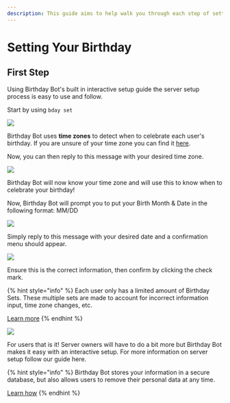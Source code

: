 ```yaml
---
description: This guide aims to help walk you through each step of setting your Birthday!
---
```


# Setting Your Birthday

## First Step

Using Birthday Bot's built in interactive setup guide the server setup process is easy to use and follow.

Start by using `bday set`

![](https://i.imgur.com/lEt7I0J.png)

Birthday Bot uses **time zones** to detect when to celebrate each user's birthday. If you are unsure of your time zone you can find it [here](faq.md#i-cant-find-my-time-zone).

Now, you can then reply to this message with your desired time zone.

![](https://i.imgur.com/Mtpx86n.png)

Birthday Bot will now know your time zone and will use this to know when to celebrate your birthday!

Now, Birthday Bot will prompt you to put your Birth Month & Date in the following format: MM/DD

![](https://i.imgur.com/4Z3bK8o.png)

Simply reply to this message with your desired date and a confirmation menu should appear.

![](https://i.imgur.com/FmlXzhY.png)

Ensure this is the correct information, then confirm by clicking the check mark.

{% hint style="info" %}
Each user only has a limited amount of Birthday Sets. These multiple sets are made to account for incorrect information input, time zone changes, etc.

[Learn more](faq.md#how-many-times-can-i-set-my-birthday)
{% endhint %}

![](https://i.imgur.com/hG9lfFB.png)

For users that is it! Server owners will have to do a bit more but Birthday Bot makes it easy with an interactive setup. For more information on server setup follow our guide here.

{% hint style="info" %}
Birthday Bot stores your information in a secure database, but also allows users to remove their personal data at any time.

[Learn how](commands.md)
{% endhint %}

